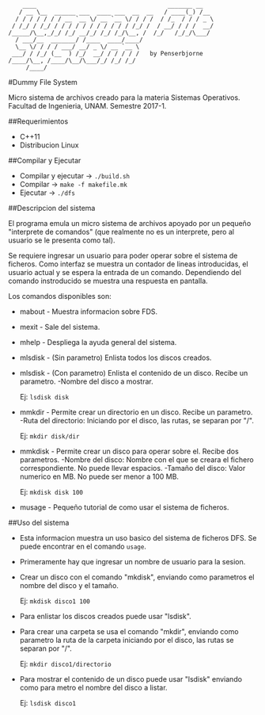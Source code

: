 ```
    ____                                     _______ __   
   / __ \__  ______ ___  ____ ___  __  __   / ____(_) /__
  / / / / / / / __ `__ \/ __ `__ \/ / / /  / /_  / / / _ \
 / /_/ / /_/ / / / / / / / / / / / /_/ /  / __/ / / /  __/
/_____/\__,_/_/ /_/ __/_/ /_/ /_/\__, /  /_/   /_/_/\___/
  / ___/__  _______/ /____  ____/____/                    
  \__ \/ / / / ___/ __/ _ \/ __ `__ \                     
 ___/ / /_/ (__  ) /_/  __/ / / / / /   by Penserbjorne
/____/\__, /____/\__/\___/_/ /_/ /_/                      
     /____/                                               

```

#Dummy File System

Micro sistema de archivos creado para la materia Sistemas Operativos. Facultad de Ingenieria, UNAM. Semestre 2017-1.

##Requerimientos
- C++11
- Distribucion Linux

##Compilar y Ejecutar

- Compilar y ejecutar -> ``./build.sh``
- Compilar -> ``make -f makefile.mk``
- Ejecutar -> ``./dfs``

##Descripcion del sistema

El programa emula un micro sistema de archivos apoyado por un pequeño "interprete de comandos" (que realmente no es un interprete, pero al usuario se le presenta como tal).

Se requiere ingresar un usuario para poder operar sobre el sistema de ficheros.
Como interfaz se muestra un contador de lineas introducidas, el usuario actual y se espera la entrada de un comando. Dependiendo del comando instroducido se muestra una respuesta en pantalla.

Los comandos disponibles son:

- mabout   - Muestra informacion sobre FDS.

- mexit    - Sale del sistema.

- mhelp    - Despliega la ayuda general del sistema.

- mlsdisk  - (Sin parametro) Enlista todos los discos creados.

- mlsdisk  - (Con parametro) Enlista el contenido de un disco. Recibe un parametro.
    -Nombre del disco a mostrar.

    Ej: ``lsdisk disk``

- mmkdir   - Permite crear un directorio en un disco. Recibe un parametro.
    -Ruta del directorio: Iniciando por el disco, las rutas, se separan por "/".

    Ej: ``mkdir disk/dir``

- mmkdisk  - Permite crear un disco para operar sobre el. Recibe dos parametros.
    -Nombre del disco: Nombre con el que se creara el fichero correspondiente.
                       No puede llevar espacios.
    -Tamaño del disco: Valor numerico en MB. No puede ser menor a 100 MB.

    Ej: ``mkdisk disk 100``

- musage   - Pequeño tutorial de como usar el sistema de ficheros.

##Uso del sistema

- Esta informacion muestra un uso basico del sistema de ficheros DFS. Se puede encontrar en el comando ``usage``.

- Primeramente hay que ingresar un nombre de usuario para la sesion.

- Crear un disco con el comando "mkdisk", enviando como parametros el nombre del disco y el tamaño.

    Ej: ``mkdisk disco1 100``

- Para enlistar los discos creados puede usar "lsdisk".

- Para crear una carpeta se usa el comando "mkdir", enviando como parametro la ruta de la carpeta iniciando por el disco, las rutas se separan por "/".

    Ej: ``mkdir disco1/directorio``

- Para mostrar el contenido de un disco puede usar "lsdisk" enviando como para metro el nombre del disco a listar.

    Ej: ``lsdisk disco1``

